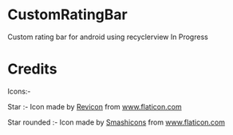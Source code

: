 # CustomRatingBar
Custom rating bar for android using recyclerview
In Progress
# Credits

Icons:-

Star :- Icon made by [Revicon](https://www.flaticon.com/authors/revicon) from www.flaticon.com

Star rounded :- Icon made by [Smashicons](https://www.flaticon.com/authors/smashicons) from www.flaticon.com
